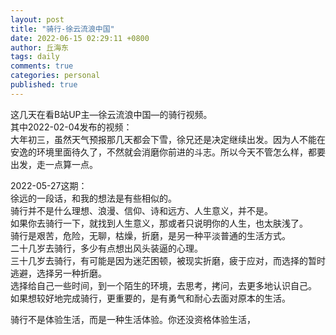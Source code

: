 ```yaml
---
layout: post
title: "骑行-徐云流浪中国"
date: 2022-06-15 02:29:11 +0800
author: 丘海东 
tags: daily
comments: true
categories: personal
published: true
---
```

这几天在看B站UP主—徐云流浪中国—的骑行视频。  
其中2022-02-04发布的视频：  
大年初三，虽然天气预报那几天都会下雪，徐兄还是决定继续出发。因为人不能在安逸的环境里面待久了，不然就会消磨你前进的斗志。所以今天不管怎么样，都要出发，走一点算一点。  

2022-05-27这期：  
 徐远的一段话，和我的想法是有些相似的。  
骑行并不是什么理想、浪漫、信仰、诗和远方、人生意义，并不是。  
如果你去骑行一下，就找到人生意义，那或者只说明你的人生，也太肤浅了。  
骑行是艰苦，危险，无聊，枯燥，折磨，是另一种平淡普通的生活方式。  
二十几岁去骑行，多少有点想出风头装逼的心理。  
三十几岁去骑行，有可能是因为迷茫困顿，被现实折磨，疲于应对，而选择的暂时逃避，选择另一种折磨。  
选择给自己一些时间，到一个陌生的环境，去思考，拷问，去更多地认识自己。  
如果想较好地完成骑行，更重要的，是有勇气和耐心去面对原本的生活。  

骑行不是体验生活，而是一种生活体验。你还没资格体验生活，
